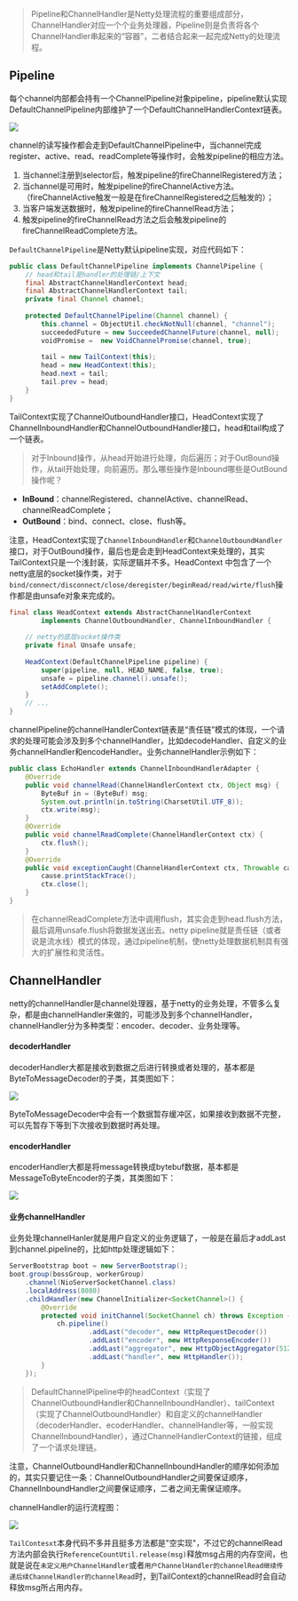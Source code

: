 >  Pipeline和ChannelHandler是Netty处理流程的重要组成部分，ChannelHandler对应一个个业务处理器，Pipeline则是负责将各个ChannelHandler串起来的“容器”，二者结合起来一起完成Netty的处理流程。

## Pipeline

每个channel内部都会持有一个ChannelPipeline对象pipeline，pipeline默认实现DefaultChannelPipeline内部维护了一个DefaultChannelHandlerContext链表。

<img src="./_image/Pipeline和ChannelHandler机制/image-20191127010534231.png"/>

channel的读写操作都会走到DefaultChannelPipeline中，当channel完成register、active、read、readComplete等操作时，会触发pipeline的相应方法。

1. 当channel注册到selector后，触发pipeline的fireChannelRegistered方法；
2. 当channel是可用时，触发pipeline的fireChannelActive方法。（fireChannelActive触发一般是在fireChannelRegistered之后触发的）；
3. 当客户端发送数据时，触发pipeline的fireChannelRead方法；
4. 触发pipeline的fireChannelRead方法之后会触发pipeline的fireChannelReadComplete方法。

`DefaultChannelPipeline`是Netty默认pipeline实现，对应代码如下：

```java
public class DefaultChannelPipeline implements ChannelPipeline {
    // head和tail是handler的处理链/上下文
    final AbstractChannelHandlerContext head;
    final AbstractChannelHandlerContext tail;
    private final Channel channel;
     
    protected DefaultChannelPipeline(Channel channel) {
        this.channel = ObjectUtil.checkNotNull(channel, "channel");
        succeededFuture = new SucceededChannelFuture(channel, null);
        voidPromise =  new VoidChannelPromise(channel, true);
  
        tail = new TailContext(this);
        head = new HeadContext(this);
        head.next = tail;
        tail.prev = head;
    }
}
```

TailContext实现了ChannelOutboundHandler接口，HeadContext实现了ChannelInboundHandler和ChannelOutboundHandler接口，head和tail构成了一个链表。

>  对于Inbound操作，从head开始进行处理，向后遍历；对于OutBound操作，从tail开始处理，向前遍历。那么哪些操作是Inbound哪些是OutBound操作呢？

- **InBound**：channelRegistered、channelActive、channelRead、channelReadComplete；
- **OutBound**：bind、connect、close、flush等。

注意，HeadContext实现了`ChannelInboundHandler`和`ChannelOutboundHandler`接口，对于OutBound操作，最后也是会走到HeadContext来处理的，其实TailContext只是一个浅封装，实际逻辑并不多。HeadContext 中包含了一个netty底层的socket操作类，对于`bind/connect/disconnect/close/deregister/beginRead/read/wirte/flush`操作都是由unsafe对象来完成的。

```java
final class HeadContext extends AbstractChannelHandlerContext
        implements ChannelOutboundHandler, ChannelInboundHandler {
 
    // netty的底层socket操作类
    private final Unsafe unsafe;
 
    HeadContext(DefaultChannelPipeline pipeline) {
        super(pipeline, null, HEAD_NAME, false, true);
        unsafe = pipeline.channel().unsafe();
        setAddComplete();
    }
    // ...
}
```

channelPipeline的channelHandlerContext链表是“责任链”模式的体现，一个请求的处理可能会涉及到多个channelHandler，比如decodeHandler、自定义的业务channelHandler和encodeHandler。业务channelHandler示例如下：

```java
public class EchoHandler extends ChannelInboundHandlerAdapter {
    @Override
    public void channelRead(ChannelHandlerContext ctx, Object msg) {
        ByteBuf in = (ByteBuf) msg;
        System.out.println(in.toString(CharsetUtil.UTF_8));
        ctx.write(msg);
    }
    @Override
    public void channelReadComplete(ChannelHandlerContext ctx) {
        ctx.flush();
    }
    @Override
    public void exceptionCaught(ChannelHandlerContext ctx, Throwable cause) {
        cause.printStackTrace();
        ctx.close();
    }
}
```

> 在channelReadComplete方法中调用flush，其实会走到head.flush方法，最后调用unsafe.flush将数据发送出去。netty pipeline就是责任链（或者说是流水线）模式的体现，通过pipeline机制，使netty处理数据机制具有强大的扩展性和灵活性。

## ChannelHandler

netty的channelHandler是channel处理器，基于netty的业务处理，不管多么复杂，都是由channelHandler来做的，可能涉及到多个channelHandler，channelHandler分为多种类型：encoder、decoder、业务处理等。

#### decoderHandler

decoderHandler大都是接收到数据之后进行转换或者处理的，基本都是ByteToMessageDecoder的子类，其类图如下：

<img src="./_image/Pipeline和ChannelHandler机制/image-20191128200013932.png"/>

ByteToMessageDecoder中会有一个数据暂存缓冲区，如果接收到数据不完整，可以先暂存下等到下次接收到数据时再处理。

#### encoderHandler

encoderHandler大都是将message转换成bytebuf数据，基本都是MessageToByteEncoder的子类，其类图如下：

<img src="./_image/Pipeline和ChannelHandler机制/image-20191128200059445.png"/>

#### 业务channelHandler

业务处理channelHanler就是用户自定义的业务逻辑了，一般是在最后才addLast到channel.pipeline的，比如http处理逻辑如下：

```java
ServerBootstrap boot = new ServerBootstrap();
boot.group(bossGroup, workerGroup)
    .channel(NioServerSocketChannel.class)
    .localAddress(8080)
    .childHandler(new ChannelInitializer<SocketChannel>() {
        @Override
        protected void initChannel(SocketChannel ch) throws Exception {
            ch.pipeline()
                    .addLast("decoder", new HttpRequestDecoder())
                    .addLast("encoder", new HttpResponseEncoder())
                    .addLast("aggregator", new HttpObjectAggregator(512 * 1024))
                    .addLast("handler", new HttpHandler());
        }
    });
```

> DefaultChannelPipeline中的headContext（实现了ChannelOutboundHandler和ChannelInboundHandler）、tailContext（实现了ChannelOutboundHandler）和自定义的channelHandler（decoderHandler、ecoderHandler、channelHandler等，一般实现ChannelInboundHandler），通过ChannelHandlerContext的链接，组成了一个请求处理链。

注意，ChannelOutboundHandler和ChannelInboundHandler的顺序如何添加的，其实只要记住一条：ChannelOutboundHandler之间要保证顺序，ChannelInboundHandler之间要保证顺序，二者之间无需保证顺序。

channelHandler的运行流程图：

<img src="./_image/Pipeline和ChannelHandler机制/image-20191128205424722.png"/>

`TailContesxt`本身代码不多并且挺多方法都是"空实现"，不过它的channelRead方法内部会执行`ReferenceCountUtil.release(msg)`释放msg占用的内存空间，也就是说在`未定义用户ChannelHandler`或者`用户ChannelHandler的channelRead继续传递后续ChannelHandler的channelRead`时，到TailContext的channelRead时会自动释放msg所占用内存。